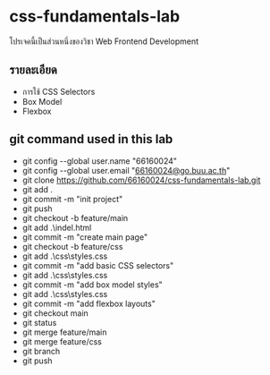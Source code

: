 # css-fundamentals-lab
โปรเจคนี้เป็นส่วนหนึ่งของวิชา Web Frontend Development
## รายละเอียด
- การใช้ CSS Selectors
- Box Model
- Flexbox
## git command used in this lab
- git config --global user.name "66160024"
- git config --global user.email "66160024@go.buu.ac.th"
- git clone https://github.com/66160024/css-fundamentals-lab.git
- git add .
- git commit -m "init project"
- git push
- git checkout -b feature/main
- git add .\indel.html
- git commit -m "create main page"
- git checkout -b feature/css
- git add .\css\styles.css
- git commit -m "add basic CSS selectors"
- git add .\css\styles.css
- git commit -m "add box model styles"
- git add .\css\styles.css
- git commit -m "add flexbox layouts"
- git checkout main
- git status
- git merge feature/main
- git merge feature/css
- git branch
- git push